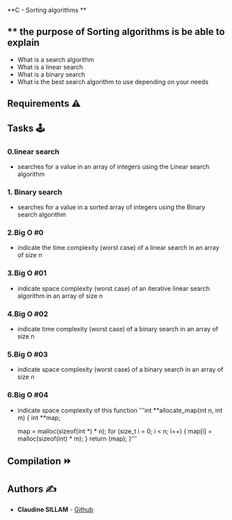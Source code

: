  **C - Sorting algorithms **

## ** the purpose of Sorting algorithms is be able to explain 
   
*    What is a search algorithm
*    What is a linear search
*    What is a binary search
*    What is the best search algorithm to use depending on your needs


## **Requirements** :warning:

## **Tasks** :joystick:

### **0.linear search**

*  searches for a value in an array of integers using the Linear search algorithm

### **1. Binary search**

*  searches for a value in a sorted array of integers using the Binary search algorithm

### **2.Big O #0**

* indicate the time complexity (worst case) of a linear search in an array of size n 

### **3.Big O #01**

* indicate space complexity (worst case) of an iterative linear search algorithm in an array of size n

### **4.Big O #02**

*  indicate  time complexity (worst case) of a binary search in an array of size n

### **5.Big O #03**

*  indicate space complexity (worst case) of a binary search in an array of size n

### **6.Big O #04**

*  indicate space complexity  of this function
'''int **allocate_map(int n, int m)
{
     int **map;

     map = malloc(sizeof(int *) * n);
     for (size_t i = 0; i < n; i++)
     {
          map[i] = malloc(sizeof(int) * m);
     }
     return (map);
}'''



## **Compilation** :fast_forward:



                  
## **Authors** :writing_hand:

* **Claudine SILLAM** - [Github](https://github.com/Coconuts-del)
